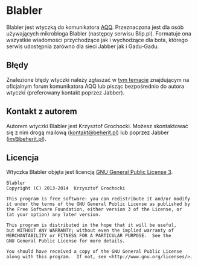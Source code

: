 Blabler
======
Blabler jest wtyczką do komunikatora [AQQ](http://www.aqq.eu/pl.php). Przeznaczona jest dla osób używających mikrobloga Blabler (następcy serwisu Blip.pl). Formatuje ona wszystkie wiadomości przychodzące jak i wychodzące dla bota, którego serwis udostępnia zarówno dla sieci Jabber jak i Gadu-Gadu.

Błędy
-------
Znalezione błędy wtyczki należy zgłaszać w [tym temacie](http://forum.aqq.eu/topic/12003-blabler/) znajdującym na oficjalnym forum komunikatora AQQ lub pisząc bezpośrednio do autora wtyczki (preferowany kontakt poprzez Jabber).

Kontakt z autorem
-------
Autorem wtyczki Blabler jest Krzysztof Grochocki. Możesz skontaktować się z nim drogą mailową (kontakt@beherit.pl) lub poprzez Jabber (im@beherit.pl).

Licencja
-------
Wtyczka Blabler objęta jest licencją [GNU General Public License 3](http://www.gnu.org/copyleft/gpl.html).

    Blabler
    Copyright (C) 2013-2014  Krzysztof Grochocki

    This program is free software: you can redistribute it and/or modify
    it under the terms of the GNU General Public License as published by
    the Free Software Foundation, either version 3 of the License, or
    (at your option) any later version.

    This program is distributed in the hope that it will be useful,
    but WITHOUT ANY WARRANTY; without even the implied warranty of
    MERCHANTABILITY or FITNESS FOR A PARTICULAR PURPOSE.  See the
    GNU General Public License for more details.

    You should have received a copy of the GNU General Public License
    along with this program.  If not, see <http://www.gnu.org/licenses/>.